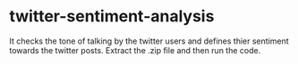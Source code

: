 # twitter-sentiment-analysis
It checks the tone of talking by the twitter users and defines thier sentiment towards the twitter posts.
Extract the .zip file and then run the code.
